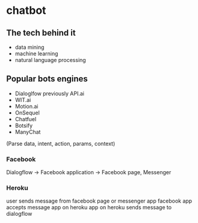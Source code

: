 # chatbot

## The tech behind it

- data mining
- machine learning
- natural language processing

## Popular bots engines

- Dialoglfow previously API.ai
- WIT.ai
- Motion.ai
- OnSequel
- Chatfuel
- Botsify
- ManyChat

(Parse data, intent, action, params, context)

### Facebook

Dialogflow -> Facebook application -> Facebook page, Messenger

### Heroku

user sends message from facebook page or messenger app
facebook app accepts message
app on heroku 
app on heroku sends message to dialogflow
